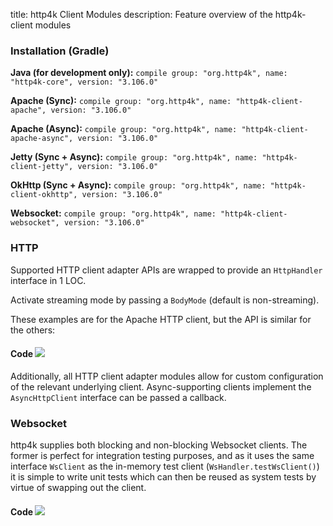 title: http4k Client Modules
description: Feature overview of the http4k-client modules

### Installation (Gradle)
**Java (for development only):** ```compile group: "org.http4k", name: "http4k-core", version: "3.106.0"```

**Apache (Sync):** ```compile group: "org.http4k", name: "http4k-client-apache", version: "3.106.0"```

**Apache (Async):** ```compile group: "org.http4k", name: "http4k-client-apache-async", version: "3.106.0"```

**Jetty (Sync + Async):** ```compile group: "org.http4k", name: "http4k-client-jetty", version: "3.106.0"```

**OkHttp (Sync + Async):** ```compile group: "org.http4k", name: "http4k-client-okhttp", version: "3.106.0"```

**Websocket:** ```compile group: "org.http4k", name: "http4k-client-websocket", version: "3.106.0"```

### HTTP
Supported HTTP client adapter APIs are wrapped to provide an `HttpHandler` interface in 1 LOC.

Activate streaming mode by passing a `BodyMode` (default is non-streaming).

These examples are for the Apache HTTP client, but the API is similar for the others:

#### Code [<img class="octocat" src="/img/octocat-32.png"/>](https://github.com/http4k/http4k/blob/master/src/docs/guide/modules/clients/example_http.kt)
<script src="https://gist-it.appspot.com/https://github.com/http4k/http4k/blob/master/src/docs/guide/modules/clients/example_http.kt"></script>

Additionally, all HTTP client adapter modules allow for custom configuration of the relevant underlying client. Async-supporting clients implement the `AsyncHttpClient` interface can be passed a callback.

### Websocket
http4k supplies both blocking and non-blocking Websocket clients. The former is perfect for integration testing purposes, and as it uses the same interface `WsClient` as the in-memory test client (`WsHandler.testWsClient()`) it is simple to write unit tests which can then be reused as system tests by virtue of swapping out the client.

#### Code [<img class="octocat" src="/img/octocat-32.png"/>](https://github.com/http4k/http4k/blob/master/src/docs/guide/modules/clients/example_websocket.kt)
<script src="https://gist-it.appspot.com/https://github.com/http4k/http4k/blob/master/src/docs/guide/modules/clients/example_websocket.kt"></script>

